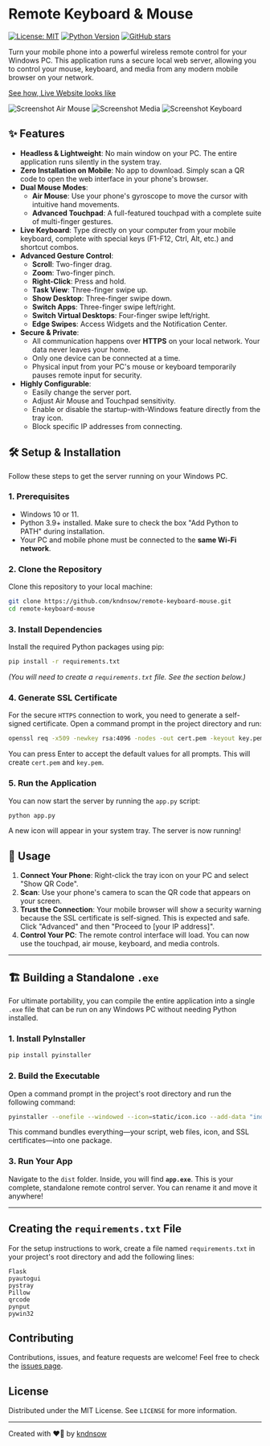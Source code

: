 # Remote Keyboard & Mouse

[![License: MIT](https://img.shields.io/badge/License-MIT-yellow.svg)](https://opensource.org/licenses/MIT)
[![Python Version](https://img.shields.io/badge/python-3.9+-blue.svg)](https://www.python.org/downloads/)
[![GitHub stars](https://img.shields.io/github/stars/kndnsow/remote-keyboard-mouse.svg?style=social&label=Star&maxAge=2592000)](https://github.com/kndnsow/remote-keyboard-mouse/stargazers/)

Turn your mobile phone into a powerful wireless remote control for your Windows PC. This application runs a secure local web server, allowing you to control your mouse, keyboard, and media from any modern mobile browser on your network.

[See how, Live Website looks like](https://kndnsow.github.io/remote-keyboard-mouse/)

![Screenshot Air Mouse](https://github.com/kndnsow/remote-keyboard-mouse/raw/main/Screenshots/Screenshot_0.png)
![Screenshot Media ](https://github.com/kndnsow/remote-keyboard-mouse/raw/main/Screenshots/Screenshot_1.png)
![Screenshot Keyboard](https://github.com/kndnsow/remote-keyboard-mouse/raw/main/Screenshots/Screenshot_2.png)

## ✨ Features

-   **Headless & Lightweight**: No main window on your PC. The entire application runs silently in the system tray.
-   **Zero Installation on Mobile**: No app to download. Simply scan a QR code to open the web interface in your phone's browser.
-   **Dual Mouse Modes**:
    -   **Air Mouse**: Use your phone's gyroscope to move the cursor with intuitive hand movements.
    -   **Advanced Touchpad**: A full-featured touchpad with a complete suite of multi-finger gestures.
-   **Live Keyboard**: Type directly on your computer from your mobile keyboard, complete with special keys (F1-F12, Ctrl, Alt, etc.) and shortcut combos.
-   **Advanced Gesture Control**:
    -   **Scroll**: Two-finger drag.
    -   **Zoom**: Two-finger pinch.
    -   **Right-Click**: Press and hold.
    -   **Task View**: Three-finger swipe up.
    -   **Show Desktop**: Three-finger swipe down.
    -   **Switch Apps**: Three-finger swipe left/right.
    -   **Switch Virtual Desktops**: Four-finger swipe left/right.
    -   **Edge Swipes**: Access Widgets and the Notification Center.
-   **Secure & Private**:
    -   All communication happens over **HTTPS** on your local network. Your data never leaves your home.
    -   Only one device can be connected at a time.
    -   Physical input from your PC's mouse or keyboard temporarily pauses remote input for security.
-   **Highly Configurable**:
    -   Easily change the server port.
    -   Adjust Air Mouse and Touchpad sensitivity.
    -   Enable or disable the startup-with-Windows feature directly from the tray icon.
    -   Block specific IP addresses from connecting.

## 🛠️ Setup & Installation

Follow these steps to get the server running on your Windows PC.

### 1. Prerequisites

-   Windows 10 or 11.
-   Python 3.9+ installed. Make sure to check the box "Add Python to PATH" during installation.
-   Your PC and mobile phone must be connected to the **same Wi-Fi network**.

### 2. Clone the Repository

Clone this repository to your local machine:

```bash
git clone https://github.com/kndnsow/remote-keyboard-mouse.git
cd remote-keyboard-mouse
```

### 3. Install Dependencies

Install the required Python packages using pip:

```bash
pip install -r requirements.txt
```
*(You will need to create a `requirements.txt` file. See the section below.)*

### 4. Generate SSL Certificate

For the secure `HTTPS` connection to work, you need to generate a self-signed certificate. Open a command prompt in the project directory and run:

```bash
openssl req -x509 -newkey rsa:4096 -nodes -out cert.pem -keyout key.pem -days 365
```
You can press Enter to accept the default values for all prompts. This will create `cert.pem` and `key.pem`.

### 5. Run the Application

You can now start the server by running the `app.py` script:

```bash
python app.py
```
A new icon will appear in your system tray. The server is now running!

## 🚀 Usage

1.  **Connect Your Phone**: Right-click the tray icon on your PC and select "Show QR Code".
2.  **Scan**: Use your phone's camera to scan the QR code that appears on your screen.
3.  **Trust the Connection**: Your mobile browser will show a security warning because the SSL certificate is self-signed. This is expected and safe. Click "Advanced" and then "Proceed to [your IP address]".
4.  **Control Your PC**: The remote control interface will load. You can now use the touchpad, air mouse, keyboard, and media controls.

---

## 🏗️ Building a Standalone `.exe`

For ultimate portability, you can compile the entire application into a single `.exe` file that can be run on any Windows PC without needing Python installed.

### 1. Install PyInstaller

```bash
pip install pyinstaller
```

### 2. Build the Executable

Open a command prompt in the project's root directory and run the following command:

```bash
pyinstaller --onefile --windowed --icon=static/icon.ico --add-data "index.html;." --add-data "settings.html;." --add-data "cert.pem;." --add-data "key.pem;." --add-data "static;static" app.py
```
This command bundles everything—your script, web files, icon, and SSL certificates—into one package.

### 3. Run Your App

Navigate to the `dist` folder. Inside, you will find **`app.exe`**. This is your complete, standalone remote control server. You can rename it and move it anywhere!

---

## Creating the `requirements.txt` File

For the setup instructions to work, create a file named `requirements.txt` in your project's root directory and add the following lines:

```
Flask
pyautogui
pystray
Pillow
qrcode
pynput
pywin32
```

## Contributing

Contributions, issues, and feature requests are welcome! Feel free to check the [issues page](https://github.com/kndnsow/remote-keyboard-mouse/issues).

## License

Distributed under the MIT License. See `LICENSE` for more information.

---
Created with ❤️‍🔥 by [kndnsow](https://github.com/kndnsow)
